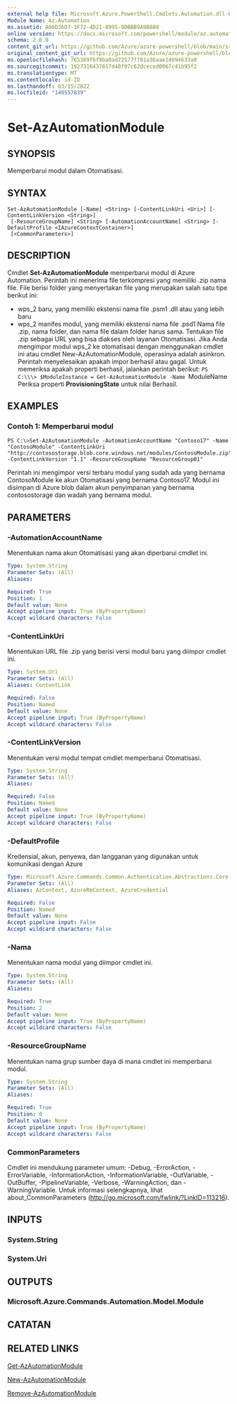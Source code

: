 ```yaml
---
external help file: Microsoft.Azure.PowerShell.Cmdlets.Automation.dll-Help.xml
Module Name: Az.Automation
ms.assetid: A06D36D7-3F72-4D21-8995-9DBBB9A9B880
online version: https://docs.microsoft.com/powershell/module/az.automation/set-azautomationmodule
schema: 2.0.0
content_git_url: https://github.com/Azure/azure-powershell/blob/main/src/Automation/Automation/help/Set-AzAutomationModule.md
original_content_git_url: https://github.com/Azure/azure-powershell/blob/main/src/Automation/Automation/help/Set-AzAutomationModule.md
ms.openlocfilehash: 765389f6f9ba0ad72577f781a36aae14094633a8
ms.sourcegitcommit: 1927316437817d48f97c62dceced0067c41b95f2
ms.translationtype: MT
ms.contentlocale: id-ID
ms.lasthandoff: 03/15/2022
ms.locfileid: "140557839"
---
```

# Set-AzAutomationModule

## SYNOPSIS
Memperbarui modul dalam Otomatisasi.

## SYNTAX

```
Set-AzAutomationModule [-Name] <String> [-ContentLinkUri <Uri>] [-ContentLinkVersion <String>]
 [-ResourceGroupName] <String> [-AutomationAccountName] <String> [-DefaultProfile <IAzureContextContainer>]
 [<CommonParameters>]
```

## DESCRIPTION
Cmdlet **Set-AzAutomationModule** memperbarui modul di Azure Automation.
Perintah ini menerima file terkompresi yang memiliki .zip nama file.
File berisi folder yang menyertakan file yang merupakan salah satu tipe berikut ini: 
- wps_2 baru, yang memiliki ekstensi nama file .psm1 .dll atau yang lebih baru 
- wps_2 manifes modul, yang memiliki ekstensi nama file .psd1 Nama file .zip, nama folder, dan nama file dalam folder harus sama.
Tentukan file .zip sebagai URL yang bisa diakses oleh layanan Otomatisasi.
Jika Anda mengimpor modul wps_2 ke otomatisasi dengan menggunakan cmdlet ini atau cmdlet New-AzAutomationModule, operasinya adalah asinkron.
Perintah menyelesaikan apakah impor berhasil atau gagal.
Untuk memeriksa apakah properti berhasil, jalankan perintah berikut: `PS C:\\\> $ModuleInstance = Get-AzAutomationModule -Name `ModuleName Periksa properti **ProvisioningState** untuk nilai Berhasil.

## EXAMPLES

### Contoh 1: Memperbarui modul
```
PS C:\>Set-AzAutomationModule -AutomationAccountName "Contoso17" -Name "ContosoModule" -ContentLinkUri "http://contosostorage.blob.core.windows.net/modules/ContosoModule.zip" -ContentLinkVersion "1.1" -ResourceGroupName "ResourceGroup01"
```

Perintah ini mengimpor versi terbaru modul yang sudah ada yang bernama ContosoModule ke akun Otomatisasi yang bernama Contoso17.  Modul ini disimpan di Azure blob dalam akun penyimpanan yang bernama contosostorage dan wadah yang bernama modul.

## PARAMETERS

### -AutomationAccountName
Menentukan nama akun Otomatisasi yang akan diperbarui cmdlet ini.

```yaml
Type: System.String
Parameter Sets: (All)
Aliases:

Required: True
Position: 1
Default value: None
Accept pipeline input: True (ByPropertyName)
Accept wildcard characters: False
```

### -ContentLinkUri
Menentukan URL file .zip yang berisi versi modul baru yang diimpor cmdlet ini.

```yaml
Type: System.Uri
Parameter Sets: (All)
Aliases: ContentLink

Required: False
Position: Named
Default value: None
Accept pipeline input: True (ByPropertyName)
Accept wildcard characters: False
```

### -ContentLinkVersion
Menentukan versi modul tempat cmdlet memperbarui Otomatisasi.

```yaml
Type: System.String
Parameter Sets: (All)
Aliases:

Required: False
Position: Named
Default value: None
Accept pipeline input: True (ByPropertyName)
Accept wildcard characters: False
```

### -DefaultProfile
Kredensial, akun, penyewa, dan langganan yang digunakan untuk komunikasi dengan Azure

```yaml
Type: Microsoft.Azure.Commands.Common.Authentication.Abstractions.Core.IAzureContextContainer
Parameter Sets: (All)
Aliases: AzContext, AzureRmContext, AzureCredential

Required: False
Position: Named
Default value: None
Accept pipeline input: False
Accept wildcard characters: False
```

### -Nama
Menentukan nama modul yang diimpor cmdlet ini.

```yaml
Type: System.String
Parameter Sets: (All)
Aliases:

Required: True
Position: 2
Default value: None
Accept pipeline input: True (ByPropertyName)
Accept wildcard characters: False
```

### -ResourceGroupName
Menentukan nama grup sumber daya di mana cmdlet ini memperbarui modul.

```yaml
Type: System.String
Parameter Sets: (All)
Aliases:

Required: True
Position: 0
Default value: None
Accept pipeline input: True (ByPropertyName)
Accept wildcard characters: False
```

### CommonParameters
Cmdlet ini mendukung parameter umum: -Debug, -ErrorAction, -ErrorVariable, -InformationAction, -InformationVariable, -OutVariable, -OutBuffer, -PipelineVariable, -Verbose, -WarningAction, dan -WarningVariable. Untuk informasi selengkapnya, lihat about_CommonParameters (http://go.microsoft.com/fwlink/?LinkID=113216).

## INPUTS

### System.String

### System.Uri

## OUTPUTS

### Microsoft.Azure.Commands.Automation.Model.Module

## CATATAN

## RELATED LINKS

[Get-AzAutomationModule](./Get-AzAutomationModule.md)

[New-AzAutomationModule](./New-AzAutomationModule.md)

[Remove-AzAutomationModule](./Remove-AzAutomationModule.md)


